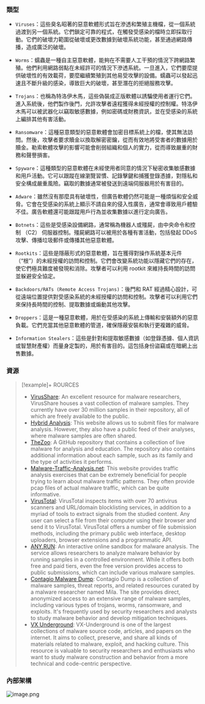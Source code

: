 ### 類型

- `Viruses`：這些臭名昭著的惡意軟體形式旨在滲透和繁殖主機檔，從一個系統過渡到另一個系統。它們鎖定可靠的程式，在觸發受感染的檔時立即採取行動。它們的破壞力範圍從破壞或更改數據到破壞系統功能，甚至通過網路傳播，造成廣泛的破壞。
    
- `Worms`：蠕蟲是一種自主惡意軟體，能夠在不需要人工干預的情況下跨網路繁殖。他們利用網路弱點在未經許可的情況下滲透系統。一旦進入，它們要麼提供破壞性的有效載荷，要麼繼續繁殖到其他易受攻擊的設備。蠕蟲可以發起迅速且不斷升級的感染，導致巨大的破壞，甚至潛在的拒絕服務攻擊。
    
- `Trojans`：也稱為特洛伊木馬，這些偽裝成正版軟體以誘騙使用者運行它們。進入系統後，他們製作後門，允許攻擊者遠程獲得未經授權的控制權。特洛伊木馬可以被武器化以竊取敏感數據，例如密碼或財務資訊，並在受感染的系統上編排其他有害活動。
    
- `Ransomware`：這種惡意類型的惡意軟體會加密目標系統上的檔，使其無法訪問。然後，攻擊者要求贖金以換取解密密鑰，從而有效地將受害者的數據用於贖金。勒索軟體攻擊的影響可能會削弱組織和個人的實力，從而導致嚴重的財務和聲譽損害。
    
- `Spyware`：這種類型的惡意軟體在未經使用者同意的情況下秘密收集敏感數據和用戶活動。它可以跟蹤在線瀏覽習慣、記錄擊鍵和捕獲登錄憑據，對隱私和安全構成嚴重風險。竊取的數據通常被發送到遠端伺服器用於有害目的。
    
- `Adware`：雖然沒有那麼具有破壞性，但廣告軟體仍然可能是一種煩惱和安全威脅。它會在受感染的系統上顯示不請自來的侵入性廣告，通常會導致用戶體驗不佳。廣告軟體還可能跟蹤用戶行為並收集數據以進行定向廣告。
    
- `Botnets`：這些是受感染設備網路，通常稱為機器人或殭屍，由中央命令和控制 （C2） 伺服器控制。殭屍網路可以被用於各種有害活動，包括發起 DDoS 攻擊、傳播垃圾郵件或傳播其他惡意軟體。
    
- `Rootkits`：這些是隱蔽形式的惡意軟體，旨在獲得對操作系統基本元件（“根”）的未經授權的訪問和控制。它們會改變系統功能以隱藏它們的存在，使它們極具難度被發現和消除。攻擊者可以利用 rootkit 來維持長時間的訪問並躲避安全協定。
    
- `Backdoors/RATs (Remote Access Trojans)`：後門和 RAT 經過精心設計，可從遠端位置提供對受感染系統的未經授權的訪問和控制。攻擊者可以利用它們來保持長時間的控制、提取數據或煽動其他攻擊。
    
- `Droppers`：這是一種惡意軟體，用於在受感染的系統上傳輸和安裝額外的惡意負載。它們充當其他惡意軟體的管道，確保隱蔽安裝和執行更複雜的威脅。
    
- `Information Stealers`：這些是針對和提取敏感數據（如登錄憑據、個人資訊或智慧財產權）而量身定製的，用於有害目的。這包括身份盜竊或在暗網上出售數據。

### 資源
>[!example]+ ROURCES
>- [VirusShare](https://virusshare.com/): An excellent resource for malware researchers, VirusShare houses a vast collection of malware samples. They currently have over 30 million samples in their repository, all of which are freely available to the public.
>- [Hybrid Analysis](https://www.hybrid-analysis.com/): This website allows us to submit files for malware analysis. However, they also have a public feed of their analyses, where malware samples are often shared.
>- [TheZoo](https://github.com/ytisf/theZoo): A GitHub repository that contains a collection of live malware for analysis and education. The repository also contains additional information about each sample, such as its family and the type of activities it performs.
>- [Malware-Traffic-Analysis.net](https://malware-traffic-analysis.net/): This website provides traffic analysis exercises that can be extremely beneficial for people trying to learn about malware traffic patterns. They often provide pcap files of actual malware traffic, which can be quite informative.
>- [VirusTotal](https://www.virustotal.com/): VirusTotal inspects items with over 70 antivirus scanners and URL/domain blocklisting services, in addition to a myriad of tools to extract signals from the studied content. Any user can select a file from their computer using their browser and send it to VirusTotal. VirusTotal offers a number of file submission methods, including the primary public web interface, desktop uploaders, browser extensions and a programmatic API.
>- [ANY.RUN](https://app.any.run/): An interactive online sandbox for malware analysis. The service allows researchers to analyze malware behavior by running samples in a controlled environment. While it offers both free and paid tiers, even the free version provides access to public submissions, which can include various malware samples.
>- [Contagio Malware Dump](https://contagiodump.blogspot.com/): Contagio Dump is a collection of malware samples, threat reports, and related resources curated by a malware researcher named Mila. The site provides direct, anonymized access to an extensive range of malware samples, including various types of trojans, worms, ransomware, and exploits. It's frequently used by security researchers and analysts to study malware behavior and develop mitigation techniques.
>- [VX Underground](https://www.vx-underground.org/): VX-Underground is one of the largest collections of malware source code, articles, and papers on the internet. It aims to collect, preserve, and share all kinds of materials related to malware, exploit, and hacking culture. This resource is valuable to security researchers and enthusiasts who want to study malware construction and behavior from a more technical and code-centric perspective.


### 內部架構

![image.png](https://academy.hackthebox.com/storage/modules/227/windows_architecture.png)

